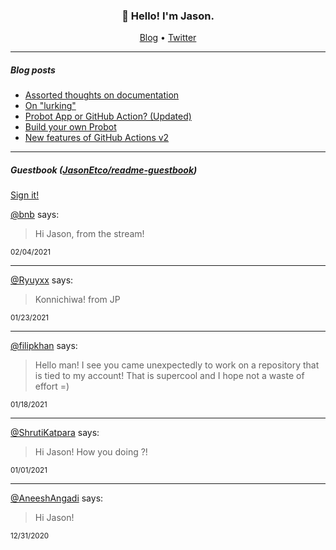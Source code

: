 <h3 align="center">👋 Hello! I'm Jason.</h3>

<p align="center">
  <a href="https://jasonet.co">Blog</a> •
  <a href="https://twitter.com/JasonEtco">Twitter</a>
</p>

---

##### Blog posts

<!--START_SECTION:posts-->
* [Assorted thoughts on documentation](https:&#x2F;&#x2F;jasonet.co&#x2F;posts&#x2F;thoughts-on-docs&#x2F;)
* [On &quot;lurking&quot;](https:&#x2F;&#x2F;jasonet.co&#x2F;posts&#x2F;on-lurking&#x2F;)
* [Probot App or GitHub Action? (Updated)](https:&#x2F;&#x2F;jasonet.co&#x2F;posts&#x2F;probot-app-or-github-action-v2&#x2F;)
* [Build your own Probot](https:&#x2F;&#x2F;jasonet.co&#x2F;posts&#x2F;build-your-own-probot&#x2F;)
* [New features of GitHub Actions v2](https:&#x2F;&#x2F;jasonet.co&#x2F;posts&#x2F;new-features-of-github-actions&#x2F;)
<!--END_SECTION:posts-->

---

##### Guestbook ([JasonEtco/readme-guestbook](https://github.com/JasonEtco/readme-guestbook))

<a href="https://readme-guestbook.now.sh">Sign it!</a>

<!--START_SECTION:guestbook-->
[@bnb](https://github.com/bnb) says:

> Hi Jason, from the stream!

<sup>02/04/2021</sup>


---

[@Ryuyxx](https://github.com/Ryuyxx) says:

> Konnichiwa! from JP

<sup>01/23/2021</sup>


---

[@filipkhan](https://github.com/filipkhan) says:

> Hello man! I see you came unexpectedly to work on a repository that is tied to my account! That is supercool and I hope not a waste of effort =)

<sup>01/18/2021</sup>


---

[@ShrutiKatpara](https://github.com/ShrutiKatpara) says:

> Hi Jason! How you doing ?!

<sup>01/01/2021</sup>


---

[@AneeshAngadi](https://github.com/AneeshAngadi) says:

> Hi Jason!

<sup>12/31/2020</sup>

<!--END_SECTION:guestbook-->
<!--GUESTBOOK_LIST [{"name":"bnb","message":"Hi Jason, from the stream!","date":"02/04/2021"},{"name":"Ryuyxx","message":"Konnichiwa! from JP","date":"01/23/2021"},{"name":"filipkhan","message":"Hello man! I see you came unexpectedly to work on a repository that is tied to my account! That is supercool and I hope not a waste of effort =)","date":"01/18/2021"},{"name":"ShrutiKatpara","message":"Hi Jason! How you doing ?!","date":"01/01/2021"},{"name":"AneeshAngadi","message":"Hi Jason!","date":"12/31/2020"}]-->
